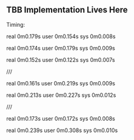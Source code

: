 ## TBB Implementation Lives Here

Timing:

real    0m0.179s
user    0m0.154s
sys     0m0.008s

real    0m0.174s
user    0m0.179s
sys     0m0.009s

real    0m0.152s
user    0m0.122s
sys     0m0.007s

///

real    0m0.161s
user    0m0.219s
sys     0m0.009s

real    0m0.213s
user    0m0.227s
sys     0m0.012s

///

real    0m0.173s
user    0m0.172s
sys     0m0.008s

real    0m0.239s
user    0m0.308s
sys     0m0.010s